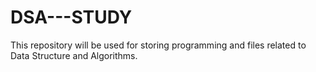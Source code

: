 # DSA---STUDY
This repository will be used for storing programming and files related to Data Structure and Algorithms.
